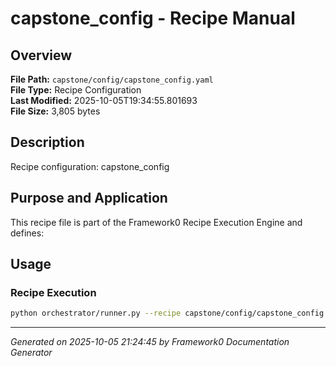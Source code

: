 # capstone_config - Recipe Manual

## Overview
**File Path:** `capstone/config/capstone_config.yaml`  
**File Type:** Recipe Configuration  
**Last Modified:** 2025-10-05T19:34:55.801693  
**File Size:** 3,805 bytes  

## Description
Recipe configuration: capstone_config

## Purpose and Application
This recipe file is part of the Framework0 Recipe Execution Engine and defines:

## Usage

### Recipe Execution
```bash
python orchestrator/runner.py --recipe capstone/config/capstone_config.yaml
```


---
*Generated on 2025-10-05 21:24:45 by Framework0 Documentation Generator*
